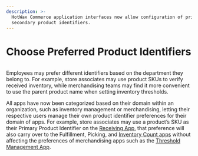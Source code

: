 ```yaml
---
description: >-
  HotWax Commerce application interfaces now allow configuration of primary and
  secondary product identifiers.
---
```


# Choose Preferred Product Identifiers

<figure><img src="https://www.hotwax.co/hubfs/Product%20Updates%20and%20Release%20Notes/2022/December%202022/Product%20Updates/Feature%20image/Sample%20Product%20Update%20frame.png" alt=""><figcaption></figcaption></figure>

Employees may prefer different identifiers based on the department they belong to. For example, store associates may use product SKUs to verify received inventory, while merchandising teams may find it more convenient to use the parent product name when setting inventory thresholds.

All apps have now been categorized based on their domain within an organization, such as inventory management or merchandising, letting their respective users manage their own product identifier preferences for their domain of apps. For example, store associates may use a product’s SKU as their Primary Product Identifier on the [Receiving App](https://www.hotwax.co/apps/inventory-receiving-app), that preference will also carry over to the Fulfillment, Picking, and [Inventory Count apps](https://www.hotwax.co/apps/inventory-cycle-count-app) without affecting the preferences of merchandising apps such as the [Threshold Management App](https://www.hotwax.co/apps/threshold-management-app).
